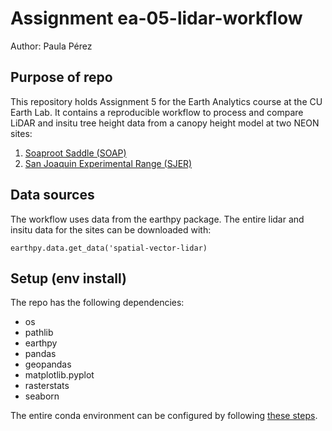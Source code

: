 # Assignment ea-05-lidar-workflow

Author: Paula Pérez

## Purpose of repo
This repository holds Assignment 5 for the Earth Analytics course at the CU Earth Lab. It contains a reproducible workflow to process and compare LiDAR and insitu tree height data from a canopy height model at two NEON sites:

1. [Soaproot Saddle (SOAP)](https://www.neonscience.org/field-sites/soap)
2. [San Joaquin Experimental Range (SJER)](https://www.neonscience.org/field-sites/sjer)

## Data sources
The workflow uses data from the earthpy package. The entire lidar and insitu data for the sites can be downloaded with:

```
earthpy.data.get_data('spatial-vector-lidar)
```

## Setup (env install)
The repo has the following dependencies:

- os
- pathlib
- earthpy
- pandas
- geopandas
- matplotlib.pyplot
- rasterstats
- seaborn

The entire conda environment can be configured by following [these steps](https://www.earthdatascience.org/workshops/setup-earth-analytics-python/setup-python-conda-earth-analytics-environment/).